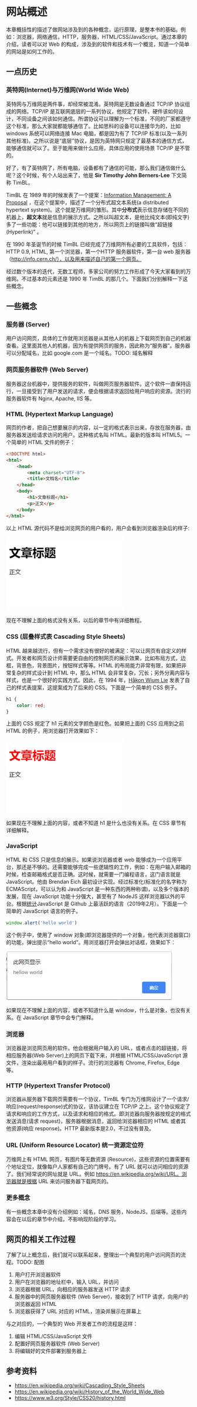# 网站概述

本章概括性的描述了做网站涉及到的各种概念，运行原理，是整本书的基础。例如：浏览器，网络通信，HTTP，服务器，HTML/CSS/JavaScript。通过本章的介绍，读者可以对 Web 的构成，涉及到的软件和技术有一个概览，知道一个简单的网站是如何工作的。

## 一点历史

### 英特网(Internet)与万维网(World Wide Web)

英特网与万维网是两件事，却经常被混淆。英特网是无数设备通过 TCP/IP 协议组成的网络。TCP/IP 是互联网底层的一系列协议，他规定了软件，硬件该如何设计，不同设备之间该如何通信。所谓协议可以理解为一个标准，不同的厂家都遵守这个标准，那么大家就都能够通信了。比如思科的设备可以连接华为的，比如 windows 系统可以网络连接 Mac 电脑，都是因为有了 TCP/IP 标准(以及一系列其他标准)。之所以说是“底层”协议，是因为英特网只规定了最基本的通信方式，能够通信就可以了。至于能用来做什么应用，具体应用的使用场景 TCP/IP 是不管的。

好了，有了英特网了，所有电脑，设备都有了通信的可能，那么我们通信做什么呢？这个时候，有个人站出来了，他是 **Sir Timothy John Berners-Lee** 下文简称 TimBL。

TimBL 在 1989 年的时候发表了一个提案：[Information Management: A Proposal](https://www.w3.org/History/1989/proposal.html) ，在这个提案中，描述了一个分布式超文本系统(a distributed hypertext system)。这个就是万维网的雏形。其中**分布式**表示信息存储在不同的机器上，**超文本**就是信息的展示方式。之所以叫超文本，是他比纯文本(即纯文字)多了一些功能：他可以链接到其他的地方，所以网页上的链接叫做“超链接(Hyperlink)” 。

在 1990 年圣诞节的时候 TimBL 已经完成了万维网所有必要的工具软件，包括：HTTP 0.9, HTML, 第一个浏览器，第一个HTTP 服务器软件，第一台 web 服务器（http://info.cern.ch/），以及用来描述自己的第一个网页。

经过数个版本的迭代，无数工程师，多家公司的努力工作形成了今天大家看到的万维网。不过基本的元素还是 1990 年 TimBL 的那几个。下面我们分别解释一下这些概念。

## 一些概念

### 服务器 (Server)

用户访问网页，具体的工作就用浏览器是从其他人的机器上下载网页到自己的机器查看。这里面其他人的机器，因为有提供网页的服务，因此称为“服务器”。服务器可以分配域名，比如 google.com 是一个域名。TODO: 域名解释

### 网页服务器软件 (Web Server)

服务器这台机器中，提供服务的软件，叫做网页服务器软件。这个软件一直保持运行，一旦接受到了用户发送的请求，便会根据请求返回给用户响应的资源。流行的服务器软件有 Nginx, Apache, IIS 等。

### HTML (Hypertext Markup Language)

网页的作者，把自己想要展示的内容，以一定的格式表示出来，存放在服务器，由服务器发送给请求访问的用户。这种格式名叫 HTML。最新的版本叫 HTML5。一个简单的 HTML 文件的例子：

```html
<!DOCTYPE html>
<html>
    <head>
        <meta charset="UTF-8">
        <title>文档名</title>
    </head>
    <body>
        <h1>文章标题</h1>
        <p>正文</p>
    </body>
</html>
```

以上 HTML 源代码不是给浏览网页的用户看的，用户会看到浏览器渲染后的样子:

![基本的 HTML 预览](demo/basic-html.png)

现在不理解上面的格式没有关系，以后的章节中有详细教程。

### CSS (层叠样式表 Cascading Style Sheets)

HTML 越来越流行，但有一个需求没有很好的被满足：可以让网页有自定义的样式。开发者和网页设计师需要更自由的控制网页的展示效果，比如布局方式，边框，背景色，背景图片，按钮样式等等。HTML 的布局能力非常有限，如果把非常复杂的样式设计到 HTML 中，那么 HTML 会非常复杂，冗长；另外分离内容与样式，也是一个很好的实践方式。因此，在 1994 年，[Håkon Wium Lie](https://www.wikiwand.com/en/H%C3%A5kon_Wium_Lie) 发表了自己的样式表提案，这提案成为了后来的 CSS。下面是一个简单的 CSS 例子。

```css
h1 {
    color: red;
}
```

上面的 CSS 规定了 h1 元素的文字颜色是红色。如果把上面的 CSS 应用到之前 HTML 的例子，用浏览器打开效果如下：

![基本的 css 预览](demo/basic-css.png)



如果现在不理解上面的内容，或者不知道 h1 是什么也没有关系。在 CSS 章节有详细解释。

### JavaScript

HTML 和 CSS 只是信息的展示。如果说浏览器或者 web 能够成为一个应用平台，那还是不够的。还需要能够完成一些逻辑性的工作，例如：在用户输入邮箱的时候，检查邮箱格式是否正确。这时候，就需要一门编程语言，这门语言就是 JavaScript。他由 Brendan Eich 最初设计实现。经过标准化(标准化的名字称为 ECMAScript，可以认为和 JavaScript 是一种东西的两种称谓)，以及多个版本的发展，现在 JavaScript 功能十分强大，甚至有了 NodeJS 这样浏览器以外的平台。根据[统计](https://githut.info/)JavaScript 是 Github 上最活跃的语言（2019年2月）。下面是一个简单的 JavaScript 语言的例子。

```javascript
window.alert('hello world')
```

这个例子中，使用了 window 对象(即浏览器提供的一个对象，他代表浏览器窗口)的功能，弹出提示“hello world”。用浏览器打开会弹出对话框，效果如下：

![简单的 js 例子](demo/basic-js.png)

如果现在不理解上面的内容，或者不知道什么是 window，什么是对象，也没有关系。在 JavaScript 章节中会专门解释。

### 浏览器

浏览器是浏览网页用的软件。他会根据用户输入的 URL，或者点击的超链接，将相应服务器(Web Server)上的网页下载下来，并根据 HTML/CSS/JavaScript 源文件，渲染出最用用户看到的样子。流行的浏览器有 Chrome, Firefox, Edge 等。

### HTTP (Hypertext Transfer Protocol)

浏览器从服务器下载网页需要有一个协议，TimBL 专门为万维网设计了一个请求/响应(request/response)式的协议，该协议建立在 TCP/IP 之上。这个协议规定了请求和响应的工作方式，以及请求和相应的格式。即浏览器向服务器按规定的格式发送消息(请求 request)，服务器根据消息，返回给浏览器相应的 HTML 或者其他资源(响应 response)。HTTP 最新版本是2.0，不过没有普及。

### URL (Uniform Resource Locator) 统一资源定位符

万维网上有 HTML 网页，有图片等无数资源 (Resource)，这些资源的位置需要有个地址定位，就像每户人家都有自己的门牌号。有了 URL 就可以访问相应的资源了。我们经常说的网址就是 URL。例如 https://en.wikipedia.org/wiki/URL。浏览器就是根据 URL 来访问服务器下载网页的。

### 更多概念

有一些概念本章中没有介绍例如：域名，DNS 服务，NodeJS，后端等。这些内容会在以后的章节中介绍，不影响现阶段的学习。

## 网页的相关工作过程

了解了以上概念后，我们就可以联系起来，整理出一个典型的用户访问网页的流程。TODO: 配图

1. 用户打开浏览器软件
2. 用户在浏览器的地址栏中，输入 URL，并访问
3. 浏览器根据 URL，向相应的服务器发送 HTTP 请求
4. 服务器中的网页服务器软件 (Web Server)，接收到了 HTTP 请求，向用户的浏览器返回 HTML
5. 浏览器获得了 URL 对应的 HTML，渲染并展示在屏幕上

与之对应的，一个典型的 Web 开发者工作的流程是这样：

1. 编辑 HTML/CSS/JavaScript 文件
2. 配置好网页服务器软件 (Web Server)
3. 将编辑好的文件部署到服务器上

## 参考资料

- https://en.wikipedia.org/wiki/Cascading_Style_Sheets
- https://en.wikipedia.org/wiki/History_of_the_World_Wide_Web
- https://www.w3.org/Style/CSS20/history.html

